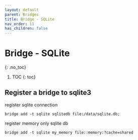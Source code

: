 ```yaml
---
layout: default
parent: Bridges
title: Bridge - SQLite
nav_order: 11
has_children: false
---
```


# Bridge - SQLite
{: .no_toc}

1. TOC
{: toc}

## Register a bridge to sqlite3

register sqlite connection

```
bridge add -t sqlite sqlitedb file:/data/sqlite.db;
```

register memory only sqlite db

```
bridge add -t sqlite my_memory file::memory:?cache=shared
```
